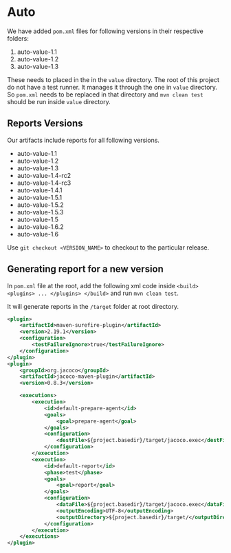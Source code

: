 # Auto

We have added `pom.xml` files for following versions in their respective folders:

1. auto-value-1.1
2. auto-value-1.2
3. auto-value-1.3

These needs to placed in the in the `value` directory. The root of this project do not have a test
runner. It manages it through the one in `value` directory. So `pom.xml` needs to be replaced in that directory and `mvn clean test` should be run inside `value` directory.

## Reports Versions

Our artifacts include reports for all following versions.

* auto-value-1.1
* auto-value-1.2
* auto-value-1.3
* auto-value-1.4-rc2
* auto-value-1.4-rc3
* auto-value-1.4.1
* auto-value-1.5.1
* auto-value-1.5.2
* auto-value-1.5.3
* auto-value-1.5
* auto-value-1.6.2
* auto-value-1.6


Use `git checkout <VERSION_NAME>` to checkout to the particular release.

## Generating report for a new version

In `pom.xml` file at the root, add the following xml code inside ```<build> <plugins> ... </plugins> </build>``` and run `mvn clean test`.

It will generate reports in the `/target` folder at root directory.

```xml
<plugin>
    <artifactId>maven-surefire-plugin</artifactId>
    <version>2.19.1</version>
    <configuration>
        <testFailureIgnore>true</testFailureIgnore>
    </configuration>
</plugin>
<plugin>
    <groupId>org.jacoco</groupId>
    <artifactId>jacoco-maven-plugin</artifactId>
    <version>0.8.3</version>

    <executions>
        <execution>
            <id>default-prepare-agent</id>
            <goals>
                <goal>prepare-agent</goal>
            </goals>
            <configuration>
                <destFile>${project.basedir}/target/jacoco.exec</destFile>
            </configuration>
        </execution>
        <execution>
            <id>default-report</id>
            <phase>test</phase>
            <goals>
                <goal>report</goal>
            </goals>
            <configuration>
                <dataFile>${project.basedir}/target/jacoco.exec</dataFile>
                <outputEncoding>UTF-8</outputEncoding>
                <outputDirectory>${project.basedir}/target/</outputDirectory>
            </configuration>
        </execution>
    </executions>
</plugin>
```
